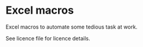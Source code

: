 # Excel macros
Excel macros to automate some tedious task at work.

See licence file for licence details.


